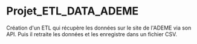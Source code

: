 # Projet_ETL_DATA_ADEME
Création d'un ETL qui récupère les données sur le site de l'ADEME via son API. Puis il retraite les données et les enregistre dans un fichier CSV.
